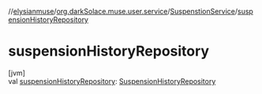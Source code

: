 //[elysianmuse](../../../index.md)/[org.darkSolace.muse.user.service](../index.md)/[SuspenstionService](index.md)/[suspensionHistoryRepository](suspension-history-repository.md)

# suspensionHistoryRepository

[jvm]\
val [suspensionHistoryRepository](suspension-history-repository.md): [SuspensionHistoryRepository](../../org.darkSolace.muse.user.repository/-suspension-history-repository/index.md)
